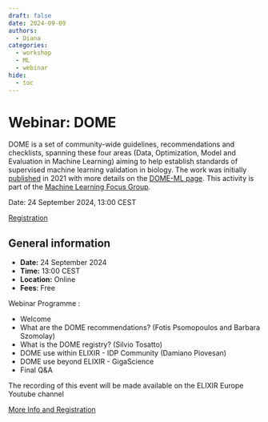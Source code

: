 ```yaml
---
draft: false
date: 2024-09-09
authors:
  - Diana
categories:
  - workshop
  - ML
  - webinar
hide:
  - toc
---
```


# Webinar:  DOME

DOME is a set of community-wide guidelines, recommendations and checklists, spanning these four areas (Data, Optimization, Model and Evaluation in Machine Learning) aiming to help establish standards of supervised machine learning validation in biology. The work was initially [published](https://www.nature.com/articles/s41592-021-01205-4) in 2021 with more details on the [DOME-ML page](https://dome-ml.org/). This activity is part of the [Machine Learning Focus Group](https://elixir-europe.org/focus-groups/machine-learning). 

Date: 24 September 2024, 13:00 CEST

[Registration](https://elixir-europe.org/events/dome-webinar) 

<!-- more -->
## General information 

* __Date:__ 24 September 2024
* __Time:__ 13:00 CEST
* __Location:__ Online
* __Fees__: Free

Webinar Programme : 

* Welcome
* What are the DOME recommendations? (Fotis Psomopoulos and Barbara Szomolay)
* What is the DOME registry? (Silvio Tosatto)
* DOME use within ELIXIR - IDP Community (Damiano Piovesan)
* DOME use beyond ELIXIR - GigaScience 
* Final Q&A 

The recording of this event will be made available on the ELIXIR Europe Youtube channel

[More Info and Registration](https://elixir-europe.org/events/dome-webinar) 